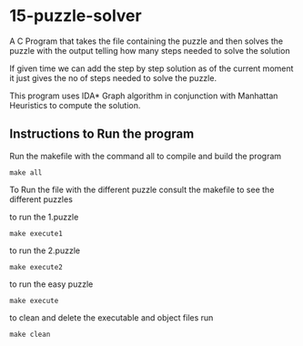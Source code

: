 # 15-puzzle-solver
A C Program that takes the file containing the puzzle and then solves the puzzle with the output telling how many steps needed to solve the solution

If given time we can add the step by step solution as of the current moment it just gives the no of steps needed to solve the puzzle.

This program uses IDA* Graph algorithm in conjunction with Manhattan Heuristics to compute the solution.

## Instructions to Run the program
Run the makefile with the command all to compile and build the program
```
make all
```

To Run the file with the different puzzle consult the makefile to see the different puzzles

to run the 1.puzzle
``` 
make execute1 
```

to run the 2.puzzle
``` 
make execute2
```

to run the easy puzzle
``` 
make execute
```

to clean and delete the executable and object files run
```
make clean
```